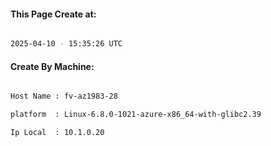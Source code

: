 
   
#### This Page Create at:

```bash

2025-04-10 - 15:35:26 UTC

```

#### Create By Machine:

```bash

Host Name : fv-az1983-28

platform  : Linux-6.8.0-1021-azure-x86_64-with-glibc2.39

Ip Local  : 10.1.0.20

```

